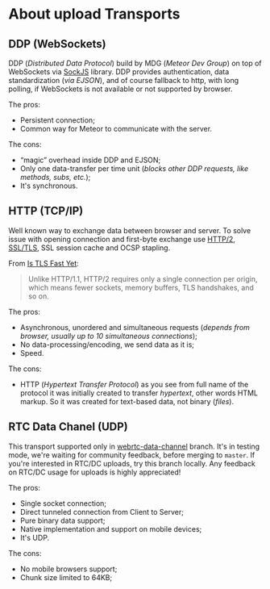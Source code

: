 # About upload Transports

## DDP (WebSockets)

DDP (*Distributed Data Protocol*) build by MDG (*Meteor Dev Group*) on top of WebSockets via [SockJS](https://github.com/sockjs) library. DDP provides authentication, data standardization (*via EJSON*), and of course fallback to http, with long polling, if WebSockets is not available or not supported by browser.

The pros:

- Persistent connection;
- Common way for Meteor to communicate with the server.

The cons:

- “magic” overhead inside DDP and EJSON;
- Only one data-transfer per time unit (*blocks other DDP requests, like methods, subs, etc.*);
- It's synchronous.

## HTTP (TCP/IP)

Well known way to exchange data between browser and server. To solve issue with opening connection and first-byte exchange use [HTTP/2](https://en.wikipedia.org/wiki/HTTP/2), [SSL/TLS](https://en.wikipedia.org/wiki/Transport_Layer_Security), SSL session cache and OCSP stapling.

From [Is TLS Fast Yet](https://istlsfastyet.com/):
> Unlike HTTP/1.1, HTTP/2 requires only a single connection per origin, which means fewer sockets, memory buffers, TLS handshakes, and so on.

The pros:

- Asynchronous, unordered and simultaneous requests (*depends from browser, usually up to 10 simultaneous connections*);
- No data-processing/encoding, we send data as it is;
- Speed.

The cons:

- HTTP (*Hypertext Transfer Protocol*) as you see from full name of the protocol it was initially created to transfer *hypertext*, other words HTML markup. So it was created for text-based data, not binary (*files*).

## RTC Data Chanel (UDP)

This transport supported only in [webrtc-data-channel](https://github.com/veliovgroup/Meteor-Files/tree/webrtc-data-channel) branch. It's in testing mode, we're waiting for community feedback, before merging to `master`. If you're interested in RTC/DC uploads, try this branch locally. Any feedback on RTC/DC usage for uploads is highly appreciated!

The pros:

- Single socket connection;
- Direct tunneled connection from Client to Server;
- Pure binary data support;
- Native implementation and support on mobile devices;
- It's UDP.

The cons:

- No mobile browsers support;
- Chunk size limited to 64KB;
